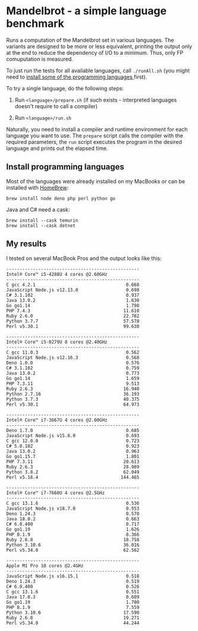 # Mandelbrot - a simple language benchmark

Runs a computation of the Mandelbrot set in various languages. The variants are designed to be more or less equivalent, printing the output only at the end to reduce the dependency of I/O to a minimum. Thus, only FP comuputation is measured.

To just run the tests for all available languages, call `./runAll.sh` (you might need to [install some of the programming languages ](#install-programming-languages) first).

To try a single language, do the following steps:

1. Run `<language>/prepare.sh` (if such exists - interpreted languages doesn't require to call a compiler)

2. Run `<language>/run.sh`

Naturally, you need to install a compiler and runtime environment for each language you want to use. The `prepare` script calls the compiler with the required parameters, the `run` script executes the program in the desired language and prints out the elapsed time.

## Install programming languages

Most of the languages were already installed on my MacBooks or can be installed with [HomeBrew](https://brew.sh):

    brew install node deno php perl python go

Java and C# need a cask:

    brew install --cask temurin
    brew install --cask dotnet

## My results

I tested on several MacBook Pros and the output looks like this:

```text
--------------------------------------------------
Intel® Core™ i5-4288U 4 cores @2.60GHz
--------------------------------------------------
C gcc 4.2.1                                  0.668
JavaScript Node.js v12.13.0                  0.698
C# 3.1.102                                   0.937
Java 13.0.2                                  1.630
Go go1.14                                    1.798
PHP 7.4.3                                   11.610
Ruby 2.6.0                                  22.782
Python 3.7.7                                57.578
Perl v5.30.1                                99.630
```

```text
--------------------------------------------------
Intel® Core™ i5-8279U 8 cores @2.40GHz
--------------------------------------------------
C gcc 11.0.3                                 0.562
JavaScript Node.js v12.16.3                  0.568
Deno 1.0.0                                   0.576
C# 3.1.102                                   0.759
Java 13.0.2                                  0.773
Go go1.14                                    1.659
PHP 7.3.11                                   9.513
Ruby 2.6.3                                  16.940
Python 2.7.16                               36.193
Python 3.7.3                                40.375
Perl v5.30.1                                64.973
```

```text
--------------------------------------------------
Intel® Core™ i7-3667U 4 cores @2.00GHz
--------------------------------------------------
Deno 1.7.0                                   0.685
JavaScript Node.js v15.6.0                   0.693
C gcc 12.0.0                                 0.723
C# 5.0.102                                   0.923
Java 13.0.2                                  0.963
Go go1.15.7                                  1.801
PHP 7.3.11                                  20.613
Ruby 2.6.3                                  28.989
Python 3.8.2                                62.049
Perl v5.18.4                               144.465
```

```text
--------------------------------------------------
Intel® Core™ i7-7660U 4 cores @2.5GHz
--------------------------------------------------
C gcc 13.1.6                                 0.536
JavaScript Node.js v18.7.0                   0.553
Deno 1.24.3                                  0.570
Java 18.0.2                                  0.663
C# 6.0.400                                   0.717
Go go1.19                                    1.626
PHP 8.1.9                                    8.366
Ruby 2.6.8                                  18.758
Python 3.10.6                               36.016
Perl v5.34.0                                62.562
```

```text
--------------------------------------------------
Apple M1 Pro 10 cores @2.4GHz
--------------------------------------------------
JavaScript Node.js v16.15.1                  0.518
Deno 1.24.3                                  0.519
C# 6.0.400                                   0.526
C gcc 13.1.6                                 0.551
Java 17.0.3                                  0.609
Go go1.19                                    1.700
PHP 8.1.9                                    7.559
Python 3.10.6                               17.590
Ruby 2.6.8                                  19.271
Perl v5.34.0                                44.244
```
